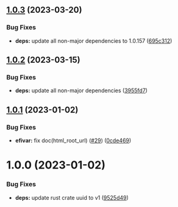 ## [1.0.3](https://github.com/vtavernier/efiboot-rs/compare/v1.0.2...v1.0.3) (2023-03-20)


### Bug Fixes

* **deps:** update all non-major dependencies to 1.0.157 ([695c312](https://github.com/vtavernier/efiboot-rs/commit/695c31227a0782005ec1d0737c4e7fccd6567056))

## [1.0.2](https://github.com/vtavernier/efiboot-rs/compare/v1.0.1...v1.0.2) (2023-03-15)


### Bug Fixes

* **deps:** update all non-major dependencies ([3955fd7](https://github.com/vtavernier/efiboot-rs/commit/3955fd78e9d49af44fcc1410b7573c655ca248cf))

## [1.0.1](https://github.com/vtavernier/efiboot-rs/compare/v1.0.0...v1.0.1) (2023-01-02)


### Bug Fixes

* **efivar:** fix doc(html_root_url) ([#29](https://github.com/vtavernier/efiboot-rs/issues/29)) ([0cde469](https://github.com/vtavernier/efiboot-rs/commit/0cde469e9b6dc51267235c66de79e7246a659f30))

# 1.0.0 (2023-01-02)


### Bug Fixes

* **deps:** update rust crate uuid to v1 ([9525d49](https://github.com/vtavernier/efiboot-rs/commit/9525d494e4d3ebd538bd2215c531a754b1622b27))
